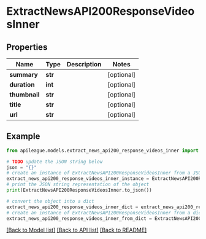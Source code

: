 # ExtractNewsAPI200ResponseVideosInner


## Properties

Name | Type | Description | Notes
------------ | ------------- | ------------- | -------------
**summary** | **str** |  | [optional] 
**duration** | **int** |  | [optional] 
**thumbnail** | **str** |  | [optional] 
**title** | **str** |  | [optional] 
**url** | **str** |  | [optional] 

## Example

```python
from apileague.models.extract_news_api200_response_videos_inner import ExtractNewsAPI200ResponseVideosInner

# TODO update the JSON string below
json = "{}"
# create an instance of ExtractNewsAPI200ResponseVideosInner from a JSON string
extract_news_api200_response_videos_inner_instance = ExtractNewsAPI200ResponseVideosInner.from_json(json)
# print the JSON string representation of the object
print(ExtractNewsAPI200ResponseVideosInner.to_json())

# convert the object into a dict
extract_news_api200_response_videos_inner_dict = extract_news_api200_response_videos_inner_instance.to_dict()
# create an instance of ExtractNewsAPI200ResponseVideosInner from a dict
extract_news_api200_response_videos_inner_from_dict = ExtractNewsAPI200ResponseVideosInner.from_dict(extract_news_api200_response_videos_inner_dict)
```
[[Back to Model list]](../README.md#documentation-for-models) [[Back to API list]](../README.md#documentation-for-api-endpoints) [[Back to README]](../README.md)


